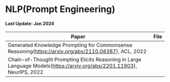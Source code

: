 # NLP(Prompt Engineering)

#### Last Update: Jan 2024

| Paper         | File                                   |
| ------------- | ------------------------------------- |
| Generated Knowledge Prompting for Commonsense Reasoning(https://arxiv.org/abs/2110.08387), ACL, 2022     |         |
| Chain-of-Thought Prompting Elicits Reasoning in Large Language Models(https://arxiv.org/abs/2201.11903), NeurIPS, 2022           |  |

